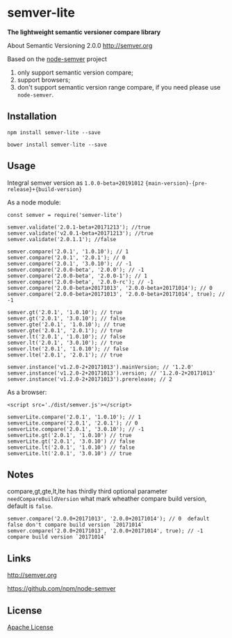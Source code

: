 # semver-lite 

**The lightweight semantic versioner compare library**

About Semantic Versioning 2.0.0 http://semver.org

Based on the [node-semver](https://github.com/npm/node-semver) project

1. only support semantic version compare;
2. support browsers;
3. don't support semantic version range compare, if you need please use `node-semver`.

## Installation

`npm install semver-lite --save`

`bower install semver-lite --save`

## Usage

Integral semver version as `1.0.0-beta+20191012` `{main-version}-{pre-release}+{build-version}`

As a node module:
 
```
const semver = require('semver-lite')

semver.validate('2.0.1-beta+20171213'); //true
semver.validate('v2.0.1-beta+20171213'); //true
semver.validate('2.0.1.1'); //false

semver.compare('2.0.1', '1.0.10'); // 1
semver.compare('2.0.1', '2.0.1'); // 0
semver.compare('2.0.1', '3.0.10'); // -1
semver.compare('2.0.0-beta', '2.0.0'); // -1
semver.compare('2.0.0-beta', '2.0.0-1'); // 1
semver.compare('2.0.0-beta', '2.0.0-rc'); // -1
semver.compare('2.0.0-beta+20171013', '2.0.0-beta+20171014'); // 0
semver.compare('2.0.0-beta+20171013', '2.0.0-beta+20171014', true); // -1

semver.gt('2.0.1', '1.0.10'); // true
semver.gt('2.0.1', '3.0.10'); // false
semver.gte('2.0.1', '1.0.10'); // true
semver.gte('2.0.1', '2.0.1'); // true
semver.lt('2.0.1', '1.0.10'); // false
semver.lt('2.0.1', '3.0.10'); // true
semver.lte('2.0.1', '1.0.10'); // false
semver.lte('2.0.1', '2.0.1'); // true

semver.instance('v1.2.0-2+20171013').mainVersion; // '1.2.0'
semver.instance('v1.2.0-2+20171013').version; // '1.2.0-2+20171013'
semver.instance('v1.2.0-2+20171013').prerelease; // 2
```

As a browser:

`<script src='./dist/semver.js'></script>`

```
semverLite.compare('2.0.1', '1.0.10'); // 1
semverLite.compare('2.0.1', '2.0.1'); // 0
semverLite.compare('2.0.1', '3.0.10'); // -1
semverLite.gt('2.0.1', '1.0.10') // true
semverLite.gt('2.0.1', '3.0.10') // false
semverLite.lt('2.0.1', '1.0.10') // false
semverLite.lt('2.0.1', '3.0.10') // true
```
## Notes

compare,gt,gte,lt,lte has thirdly third optional parameter `needCompareBuildVersion` what mark wheather compare build version, default is `false`.

```
semver.compare('2.0.0+20171013', '2.0.0+20171014'); // 0  default false don't compare build version `20171014`
semver.compare('2.0.0+20171013', '2.0.0+20171014', true); // -1 compare build version `20171014`
```

## Links

http://semver.org

https://github.com/npm/node-semver

## License

[Apache License](https://github.com/worktile/semver-lite/blob/master/LICENSE)
